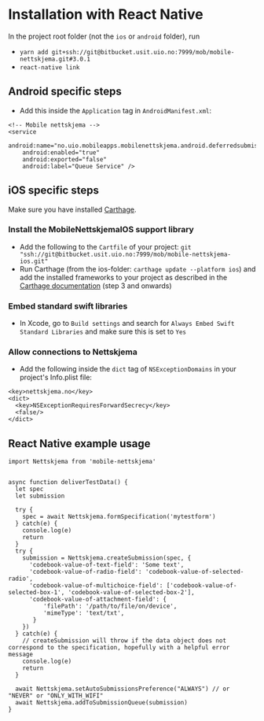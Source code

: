 # Installation with React Native

In the project root folder (not the `ios` or `android` folder), run

* `yarn add git+ssh://git@bitbucket.usit.uio.no:7999/mob/mobile-nettskjema.git#3.0.1`
* `react-native link`

## Android specific steps

* Add this inside the `Application` tag in `AndroidManifest.xml`:

```
<!-- Mobile nettskjema -->
<service
    android:name="no.uio.mobileapps.mobilenettskjema.android.deferredsubmission.queueing.QueueService"
    android:enabled="true"
    android:exported="false"
    android:label="Queue Service" />
```

## iOS specific steps

Make sure you have installed [Carthage](https://github.com/Carthage/Carthage).

### Install the MobileNettskjemaIOS support library
* Add the following to the `Cartfile` of your project: `git "ssh://git@bitbucket.usit.uio.no:7999/mob/mobile-nettskjema-ios.git"`
* Run Carthage (from the ios-folder: `carthage update --platform ios`) and add the installed frameworks to your project as described in the [Carthage documentation](https://github.com/Carthage/Carthage#if-youre-building-for-ios-tvos-or-watchos) (step 3 and onwards)

### Embed standard swift libraries
* In Xcode, go to `Build settings` and search for `Always Embed Swift Standard Libraries` and make sure this is set to `Yes`

### Allow connections to Nettskjema
* Add the following inside the `dict` tag of `NSExceptionDomains` in your project's Info.plist file:

```
<key>nettskjema.no</key>
<dict>
  <key>NSExceptionRequiresForwardSecrecy</key>
  <false/>
</dict>
```

## React Native example usage

```
import Nettskjema from 'mobile-nettskjema'


async function deliverTestData() {
  let spec
  let submission

  try {
    spec = await Nettskjema.formSpecification('mytestform')
  } catch(e) {
    console.log(e)
    return
  }
  try {
    submission = Nettskjema.createSubmission(spec, {
      'codebook-value-of-text-field': 'Some text',
      'codebook-value-of-radio-field': 'codebook-value-of-selected-radio',
      'codebook-value-of-multichoice-field': ['codebook-value-of-selected-box-1', 'codebook-value-of-selected-box-2'],
      'codebook-value-of-attachment-field': {
          'filePath': '/path/to/file/on/device',
          'mimeType': 'text/txt',
       }
    })
  } catch(e) {
    // createSubmission will throw if the data object does not correspond to the specification, hopefully with a helpful error message
    console.log(e)
    return
  }

  await Nettskjema.setAutoSubmissionsPreference("ALWAYS") // or "NEVER" or "ONLY_WITH_WIFI"
  await Nettskjema.addToSubmissionQueue(submission)
}

```
